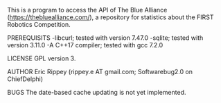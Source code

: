 This is a program to access the API of The Blue Alliance (https://thebluealliance.com/), a repository for statistics about the FIRST Robotics Competition.  

PREREQUISITS
-libcurl; tested with version 7.47.0
-sqlite; tested with version 3.11.0
-A C++17 compiler; tested with gcc 7.2.0

LICENSE
GPL version 3.

AUTHOR
Eric Rippey (rippey.e AT gmail.com; Softwarebug2.0 on ChiefDelphi)

BUGS
The date-based cache updating is not yet implemented.
